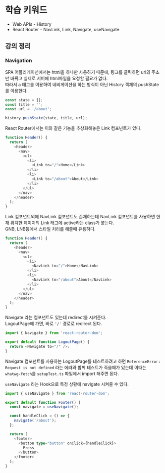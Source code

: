 # 학습 키워드

- Web APIs - History
- React Router - NavLink, Link, Navigate, useNavigate

## 강의 정리

### Navigation

SPA 어플리케이션에서는 html을 하나만 사용하기 때문에, 링크를 클릭하면 url의 주소만 바뀌고 실제로 서버에 html파일을 요청할 필요가 없다.  
따라서 a 태그를 이용하여 네비게이션을 하는 방식이 아닌 History 객체의 pushState를 이용한다.

```ts
const state = {};
const title = '';
const url = '/about';

history.pushState(state, title, url);
```

React Router에서는 이와 같은 기능을 추상화해놓은 Link 컴포넌트가 있다.

```ts
function Header() {
  return (
    <header>
      <nav>
        <ul>
          <li>
            <Link to="/">Home</Link>
          </li>
          <li>
            <Link to="/about">About</Link>
          </li>
        </ul>
      </nav>
    </header>
  );
}
```

Link 컴포넌트외에 NavLink 컴포넌트도 존재하는데 NavLink 컴포넌트를 사용하면 현재 위치한 페이지의 Link 태그에 active라는 class가 붙는다.  
GNB, LNB등에서 스타일 처리를 해줄때 유용하다.

```ts
function Header() {
  return (
    <header>
      <nav>
        <ul>
          <li>
            <NavLink to="/">Home</NavLink>
          </li>
          <li>
            <NavLink to="/about">About</NavLink>
          </li>
        </ul>
      </nav>
    </header>
  );
}
```

Navigate 라는 컴포넌트도 있는데 redirect를 시켜준다.  
LogoutPage에 가면, 바로 `'/'` 경로로 redirect 된다.

```ts
import { Navigate } from 'react-router-dom';

export default function LogoutPage() {
  return <Navigate to="/" />;
}
```

Navigate 컴포넌트를 사용하는 LogoutPage를 테스트하려고 하면 `ReferenceError: Request is not defined` 라는 에러와 함께 테스트가 죽을때가 있는데 이때는 `whatwg-fetch`를 `setupTest.ts` 파일에서 import 해주면 된다.

`useNavigate` 라는 Hook으로 특정 상황에 navigate 시켜줄 수 있다.

```ts
import { useNavigate } from 'react-router-dom';

export default function Footer() {
  const navigate = useNavigate();

  const handleClick = () => {
    navigate('/about');
  };

  return (
    <footer>
      <button type="button" onClick={handleClick}>
        Press
      </button>
    </footer>
  );
}
```
